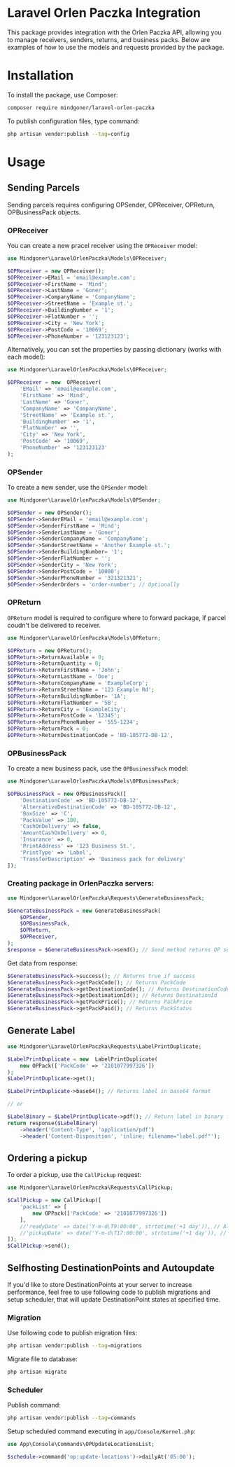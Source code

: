 # Laravel Orlen Paczka Integration

This package provides integration with the Orlen Paczka API, allowing you to manage receivers, senders, returns, and business packs. Below are examples of how to use the models and requests provided by the package.

# Installation

To install the package, use Composer:

```bash
composer require mindgoner/laravel-orlen-paczka
```

To publish configuration files, type command:
```bash
php artisan vendor:publish --tag=config
```

# Usage
## Sending Parcels

Sending parcels requires configuring OPSender, OPReceiver, OPReturn, OPBusinessPack objects.

### OPReceiver

You can create a new pracel receiver using the `OPReceiver` model:
```php
use Mindgoner\LaravelOrlenPaczka\Models\OPReceiver;

$OPReceiver = new OPReceiver();
$OPReceiver->EMail = 'email@example.com';
$OPReceiver->FirstName = 'Mind';
$OPReceiver->LastName = 'Goner';
$OPReceiver->CompanyName = 'CompanyName';
$OPReceiver->StreetName = 'Example st.';
$OPReceiver->BuildingNumber = '1';
$OPReceiver->FlatNumber = '';
$OPReceiver->City = 'New York';
$OPReceiver->PostCode = '10069';
$OPReceiver->PhoneNumber = '123123123';
```
Alternatively, you can set the properties by passing dictionary (works with each model):
```php
use Mindgoner\LaravelOrlenPaczka\Models\OPReceiver;

$OPReceiver = new  OPReceiver(
	'EMail' => 'email@example.com',
	'FirstName' => 'Mind',
	'LastName' => 'Goner',
	'CompanyName' => 'CompanyName',
	'StreetName' => 'Example st.',
	'BuildingNumber' => '1',
	'FlatNumber' => '',
	'City' => 'New York',
	'PostCode' => '10069',
	'PhoneNumber' => '123123123'
);
```

### OPSender
To create a new sender, use the `OPSender` model:

```php
use Mindgoner\LaravelOrlenPaczka\Models\OPSender;

$OPSender = new OPSender();
$OPSender->SenderEMail = 'email@example.com';
$OPSender->SenderFirstName = 'Mind';
$OPSender->SenderLastName = 'Goner';
$OPSender->SenderCompanyName = 'CompanyName';
$OPSender->SenderStreetName = 'Another Example st.';
$OPSender->SenderBuildingNumber= '1';
$OPSender->SenderFlatNumber = '';
$OPSender->SenderCity = 'New York';
$OPSender->SenderPostCode = '10000';
$OPSender->SenderPhoneNumber = '321321321';
$OPSender->SenderOrders = 'order-number'; // Optionally
```

### OPReturn
`OPReturn` model is required to configure where to forward package, if parcel coudn't be delivered to receiver.
```php
use Mindgoner\LaravelOrlenPaczka\Models\OPReturn;

$OPReturn = new OPReturn();
$OPReturn->ReturnAvailable = 0;
$OPReturn->ReturnQuantity = 0;
$OPReturn->ReturnFirstName = 'John';
$OPReturn->ReturnLastName = 'Doe';
$OPReturn->ReturnCompanyName = 'ExampleCorp';
$OPReturn->ReturnStreetName = '123 Example Rd';
$OPReturn->ReturnBuildingNumber= '1A';
$OPReturn->ReturnFlatNumber = '5B';
$OPReturn->ReturnCity = 'ExampleCity';
$OPReturn->ReturnPostCode = '12345';
$OPReturn->ReturnPhoneNumber = '555-1234';
$OPReturn->ReturnPack = 0;
$OPReturn->ReturnDestinationCode = 'BD-105772-DB-12',
```
### OPBusinessPack
To create a new business pack, use the `OPBusinessPack` model:
```php
use Mindgoner\LaravelOrlenPaczka\Models\OPBusinessPack;

$OPBusinessPack = new OPBusinessPack([
	'DestinationCode' => 'BD-105772-DB-12',
	'AlternativeDestinationCode' => 'BD-105772-DB-12',
	'BoxSize' => 'C',
	'PackValue' => 100,
	'CashOnDelivery' => false,
	'AmountCashOnDelivery' => 0,
	'Insurance' => 0,
	'PrintAddress' => '123 Business St.',
	'PrintType' => 'Label',
	'TransferDescription' => 'Business pack for delivery'
]);
```

### Creating package in OrlenPaczka servers:
```php
use Mindgoner\LaravelOrlenPaczka\Requests\GenerateBusinessPack;

$GenerateBusinessPack = new GenerateBusinessPack(
	$OPSender,
	$OPBusinessPack,
	$OPReturn,
	$OPReceiver,
);
$response = $GenerateBusinessPack->send(); // Send method returns OP server's Response
```
Get data from response:
```php
$GenerateBusinessPack->success(); // Returns true if success
$GenerateBusinessPack->getPackCode(); // Returns PackCode
$GenerateBusinessPack->getDestinationCode(); // Returns DestinationCode
$GenerateBusinessPack->getDestinationId(); // Returns DestinationId
$GenerateBusinessPack->getPackPrice(); // Returns PackPrice
$GenerateBusinessPack->getPackPaid(); // Returns PackStatus
```

## Generate Label

```php
use Mindgoner\LaravelOrlenPaczka\Requests\LabelPrintDuplicate;

$LabelPrintDuplicate = new  LabelPrintDuplicate(
	new OPPack(['PackCode' => '2101077997326'])
);
$LabelPrintDuplicate->get();

$LabelPrintDuplicate->base64(); // Returns label in base64 format

// or

$LabelBinary = $LabelPrintDuplicate->pdf(); // Return label in binary format
return response($LabelBinary)
    ->header('Content-Type', 'application/pdf')
    ->header('Content-Disposition', 'inline; filename="label.pdf"');

```


## Ordering a pickup
To order a pickup, use the `CallPickup` request:
```php
use Mindgoner\LaravelOrlenPaczka\Requests\CallPickup;

$CallPickup = new CallPickup([
    'packList' => [
        new OPPack(['PackCode' => '2101077997326'])
    ],
    //'readyDate' => date('Y-m-d\T9:00:00', strtotime('+1 day')), // Alternatively (must be in the future)
    //'pickupDate' => date('Y-m-d\T17:00:00', strtotime('+1 day')), // Alternatively (must be in the future)
]);
$CallPickup->send();
```


## Selfhosting DestinationPoints and Autoupdate 

If you'd like to store DestinationPoints at your server to increase performance, feel free to use following code to publish migrations and setup scheduler, that will update DestinationPoint states at specified time.

### Migration

Use following code to publish migration files:
```bash
php artisan vendor:publish --tag=migrations
```
Migrate file to database:
```bash
php artisan migrate
```

### Scheduler
Publish command:
```bash
php artisan vendor:publish --tag=commands
```
Setup scheduled command executing in `app/Console/Kernel.php`:
```php
use App\Console\Commands\OPUpdateLocationsList;

$schedule->command('op:update-locations')->dailyAt('05:00');
```